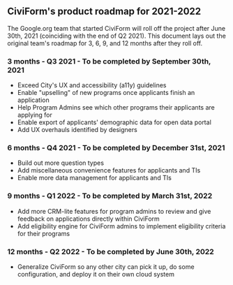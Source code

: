 ## CiviForm's product roadmap for 2021-2022

The Google.org team that started CiviForm will roll off the project after June 30th, 2021 (coinciding with the end of Q2 2021). This document lays out the original team's roadmap for 3, 6, 9, and 12 months after they roll off.

### 3 months - Q3 2021 - To be completed by September 30th, 2021

* Exceed City's UX and accessibility (a11y) guidelines
* Enable "upselling" of new programs once applicants finish an application
* Help Program Admins see which other programs their applicants are applying for
* Enable export of applicants' demographic data for open data portal
* Add UX overhauls identified by designers

### 6 months - Q4 2021 - To be completed by December 31st, 2021

* Build out more question types
* Add miscellaneous convenience features for applicants and TIs
* Enable more data management for applicants and TIs

### 9 months - Q1 2022 - To be completed by March 31st, 2022

* Add more CRM-lite features for program admins to review and give feedback on applications directly within CiviForm
* Add eligibility engine for CiviForm admins to implement eligibility criteria for their programs

### 12 months - Q2 2022 - To be completed by June 30th, 2022

* Generalize CiviForm so any other city can pick it up, do some configuration, and deploy it on their own cloud system